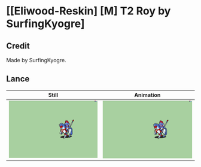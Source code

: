 # [\[Eliwood-Reskin\] \[M\] T2 Roy by SurfingKyogre]

## Credit

Made by SurfingKyogre.

## Lance

| Still | Animation |
| :---: | :-------: |
| ![Lance still](./Lance_000.png) | ![Lance animation](./Lance.gif) |
